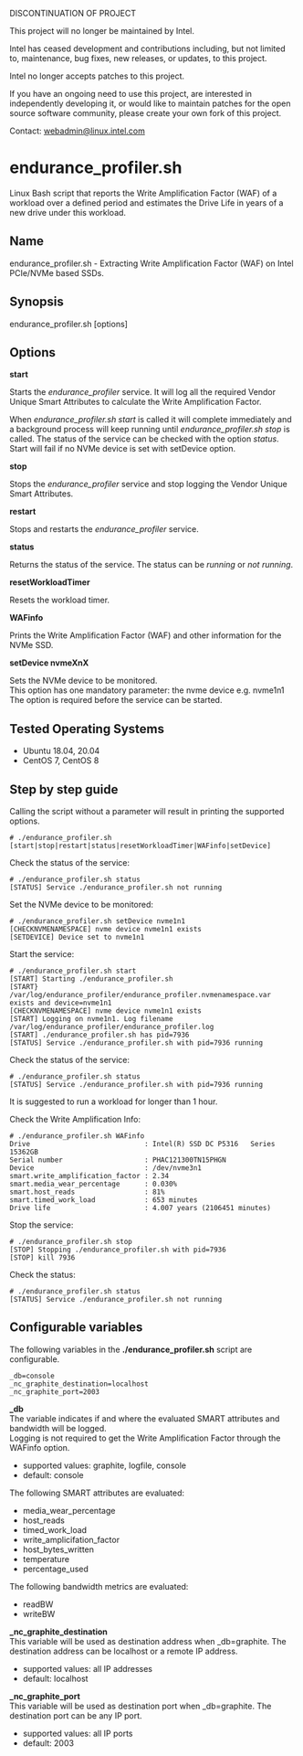 DISCONTINUATION OF PROJECT

This project will no longer be maintained by Intel.

Intel has ceased development and contributions including, but not limited to, maintenance, bug fixes, new releases, or updates, to this project.  

Intel no longer accepts patches to this project.

If you have an ongoing need to use this project, are interested in independently developing it, or would like to maintain patches for the open source software community, please create your own fork of this project.  

Contact: webadmin@linux.intel.com
# endurance_profiler.sh
Linux Bash script that reports the Write Amplification Factor (WAF) of a workload over a defined period and estimates the Drive Life in years of a new drive under this workload.
## Name
endurance_profiler.sh - Extracting Write Amplification Factor (WAF) on Intel PCIe/NVMe based SSDs.
## Synopsis
endurance_profiler.sh [options]
## Options
**start**

 Starts the *endurance_profiler* service. It will log all the required Vendor Unique Smart Attributes to calculate the Write Amplification Factor.

When *endurance_profiler.sh start* is called it will complete immediately and a background process will keep running until *endurance_profiler.sh stop* is called. 
The status of the service can be checked with the option *status*.   
Start will fail if no NVMe device is set with setDevice option.

**stop**

Stops the *endurance_profiler* service and stop logging the Vendor Unique Smart Attributes.

**restart**

Stops and restarts the *endurance_profiler* service.

**status**

Returns the status of the service.
The status can be *running* or *not running*.

**resetWorkloadTimer**

Resets the workload timer. 

**WAFinfo**

Prints the Write Amplification Factor (WAF) and other information for the NVMe SSD.

**setDevice nvmeXnX**

Sets the NVMe device to be monitored.  
This option has one mandatory parameter: the nvme device e.g. nvme1n1  
The option is required before the service can be started.
## Tested Operating Systems
- Ubuntu 18.04, 20.04  
- CentOS 7, CentOS 8
## Step by step guide 
Calling the script without a parameter will result in printing the supported options.
```
# ./endurance_profiler.sh
[start|stop|restart|status|resetWorkloadTimer|WAFinfo|setDevice]
```
Check the status of the service:
```
# ./endurance_profiler.sh status
[STATUS] Service ./endurance_profiler.sh not running
```
Set the NVMe device to be monitored:
```
# ./endurance_profiler.sh setDevice nvme1n1
[CHECKNVMENAMESPACE] nvme device nvme1n1 exists
[SETDEVICE] Device set to nvme1n1
```
Start the service:
```
# ./endurance_profiler.sh start
[START] Starting ./endurance_profiler.sh
[START} /var/log/endurance_profiler/endurance_profiler.nvmenamespace.var exists and device=nvme1n1
[CHECKNVMENAMESPACE] nvme device nvme1n1 exists
[START] Logging on nvme1n1. Log filename /var/log/endurance_profiler/endurance_profiler.log
[START] ./endurance_profiler.sh has pid=7936
[STATUS] Service ./endurance_profiler.sh with pid=7936 running
```
Check the status of the service:
```
# ./endurance_profiler.sh status
[STATUS] Service ./endurance_profiler.sh with pid=7936 running
```
It is suggested to run a workload for longer than 1 hour.

Check the Write Amplification Info:
```
# ./endurance_profiler.sh WAFinfo
Drive                            : Intel(R) SSD DC P5316   Series 15362GB
Serial number                    : PHAC121300TN15PHGN
Device                           : /dev/nvme3n1
smart.write_amplification_factor : 2.34
smart.media_wear_percentage      : 0.030%
smart.host_reads                 : 81%
smart.timed_work_load            : 653 minutes
Drive life                       : 4.007 years (2106451 minutes)
```
Stop the service:
```
# ./endurance_profiler.sh stop
[STOP] Stopping ./endurance_profiler.sh with pid=7936
[STOP] kill 7936
```
Check the status:
```
# ./endurance_profiler.sh status
[STATUS] Service ./endurance_profiler.sh not running
```
## Configurable variables
The following variables in the **./endurance_profiler.sh** script are configurable.
``` 
_db=console
_nc_graphite_destination=localhost
_nc_graphite_port=2003
```
**_db**  
The variable indicates if and where the evaluated SMART attributes and bandwidth will be logged.  
Logging is not required to get the Write Amplification Factor through the WAFinfo option.
- supported values: graphite, logfile, console
- default: console  

The following SMART attributes are evaluated:
- media_wear_percentage
- host_reads
- timed_work_load
- write_amplicifation_factor
- host_bytes_written
- temperature
- percentage_used

The following bandwidth metrics are evaluated: 
- readBW 
- writeBW

**_nc_graphite_destination**  
This variable will be used as destination address when _db=graphite.
The destination address can be localhost or a remote IP address.
- supported values: all IP addresses
- default: localhost 

**_nc_graphite_port**  
This variable will be used as destination port when _db=graphite.
The destination port can be any IP port.
- supported values: all IP ports
- default: 2003
